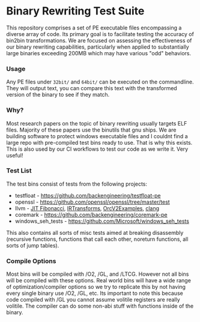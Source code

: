 # Binary Rewriting Test Suite

This repository comprises a set of PE executable files encompassing a diverse array of code. Its primary goal is to facilitate testing the accuracy of bin2bin transformations. We are focused on assessing the effectiveness of our binary rewriting capabilities, particularly when applied to substantially large binaries exceeding 200MB which may have various "odd" behaviors.

### Usage 

Any PE files under `32bit/` and `64bit/` can be executed on the commandline. They will output text, you can compare this text with the transformed version of the binary to see if they match.

### Why?

Most research papers on the topic of binary rewriting usually targets ELF files. Majority of these papers use the binutils that gnu ships. We are building software to protect windows executable files and I couldnt find a large repo with pre-compiled test bins ready to use. That is why this exists. This is also used by our CI workflows to test our code as we write it. Very useful!

### Test List

The test bins consist of tests from the following projects:

- testfloat - https://github.com/backengineering/testfloat-pe
- openssl - https://github.com/openssl/openssl/tree/master/test
- llvm - [JIT Fibonacci](https://github.com/llvm/llvm-project/tree/main/llvm/examples/Fibonacci), [IRTransforms](https://github.com/llvm/llvm-project/tree/main/llvm/examples/IRTransforms), [OrcV2Examples](https://github.com/llvm/llvm-project/tree/main/llvm/examples/OrcV2Examples), [clang](https://clang.llvm.org/docs/UsersManual.html)
- coremark - https://github.com/backengineering/coremark-pe
- windows_seh_tests - https://github.com/Microsoft/windows_seh_tests

This also contains all sorts of misc tests aimed at breaking disassembly (recursive functions, functions that call each other, noreturn functions, all sorts of jump tables).

### Compile Options

Most bins will be compiled with /O2, /GL, and /LTCG. However not all bins will be compiled with these options. Real world bins will have a wide range of optimization/compiler options so we try to replicate this by not having every single binary use /O2, /GL, etc. Its important to note this because code compiled with /GL you cannot assume volitile registers are really volitile. The compiler can do some non-abi stuff with functions inside of the binary.
